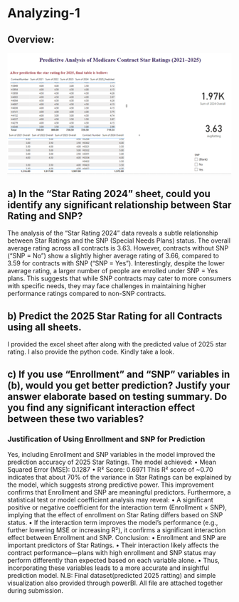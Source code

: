 # Analyzing-1

## Overview: 
![Dashboard Preview](https://github.com/Raihanultomal/Analyzing-1/blob/main/Analyzing_1.png)

## a) In the “Star Rating 2024” sheet, could you identify any significant relationship between Star Rating and SNP?

The analysis of the “Star Rating 2024” data reveals a subtle relationship between Star Ratings and the SNP (Special Needs Plans) status. The overall average rating across all contracts is 3.63. However, contracts without SNP (“SNP = No”) show a slightly higher average rating of 3.66, compared to 3.59 for contracts with SNP (“SNP = Yes”). Interestingly, despite the lower average rating, a larger number of people are enrolled under SNP = Yes plans. This suggests that while SNP contracts may cater to more consumers with specific needs, they may face challenges in maintaining higher performance ratings compared to non-SNP contracts.


## b)	Predict the 2025 Star Rating for all Contracts using all sheets. 
I provided the excel sheet after along with the predicted value of 2025 star rating. I also provide the python code. Kindly take a look. 

## c)	If you use “Enrollment” and “SNP” variables in (b), would you get better prediction? Justify your answer elaborate based on testing summary. Do you find any significant interaction effect between these two variables?

### Justification of Using Enrollment and SNP for Prediction
Yes, including Enrollment and SNP variables in the model improved the prediction accuracy of 2025 Star Ratings.
The model achieved:
•	Mean Squared Error (MSE): 0.1287
•	R² Score: 0.6971
This R² score of ~0.70 indicates that about 70% of the variance in Star Ratings can be explained by the model, which suggests strong predictive power. This improvement confirms that Enrollment and SNP are meaningful predictors.
Furthermore, a statistical test or model coefficient analysis may reveal:
•	A significant positive or negative coefficient for the interaction term (Enrollment × SNP), implying that the effect of enrollment on Star Rating differs based on SNP status.
•	If the interaction term improves the model’s performance (e.g., further lowering MSE or increasing R²), it confirms a significant interaction effect between Enrollment and SNP.
Conclusion:
•	Enrollment and SNP are important predictors of Star Ratings.
•	Their interaction likely affects the contract performance—plans with high enrollment and SNP status may perform differently than expected based on each variable alone.
•	Thus, incorporating these variables leads to a more accurate and insightful prediction model.
N.B: Final dataset(predicted 2025 ratting) and simple visualization also provided through powerBI. All file are attached together during submission. 
